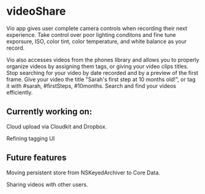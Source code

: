 # videoShare

Vio app gives user complete camera controls when recording their next experience.
Take control over poor lighting conditons and fine tune exporsure, ISO, color tint, color temperature, and white balance as your record.

Vio also accesses videos from the phones library and allows you to properly organize videos by assigning them tags, or giving your video clips titles. Stop searching for your video by date recorded and by a preview of the first frame. Give your video the title "Sarah's first step at 10 months old!", or tag it with #sarah, #firstSteps, #10months. Search and find your videos efficiently. 

## Currently working on:
Cloud upload via Cloudkit and Dropbox.

Refining tagging UI

## Future features
Moving persistent store from NSKeyedArchiver to Core Data.

Sharing videos with other users.
